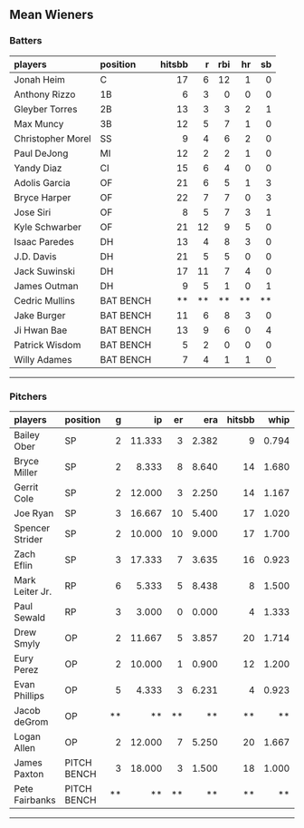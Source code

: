 ## Mean Wieners

### Batters

 
|players           |position  | hitsbb|  r| rbi| hr| sb| 
|:-----------------|:---------|------:|--:|---:|--:|--:| 
|Jonah Heim        |C         |     17|  6|  12|  1|  0| 
|Anthony Rizzo     |1B        |      6|  3|   0|  0|  0| 
|Gleyber Torres    |2B        |     13|  3|   3|  2|  1| 
|Max Muncy         |3B        |     12|  5|   7|  1|  0| 
|Christopher Morel |SS        |      9|  4|   6|  2|  0| 
|Paul DeJong       |MI        |     12|  2|   2|  1|  0| 
|Yandy Diaz        |CI        |     15|  6|   4|  0|  0| 
|Adolis Garcia     |OF        |     21|  6|   5|  1|  3| 
|Bryce Harper      |OF        |     22|  7|   7|  0|  3| 
|Jose Siri         |OF        |      8|  5|   7|  3|  1| 
|Kyle Schwarber    |OF        |     21| 12|   9|  5|  0| 
|Isaac Paredes     |DH        |     13|  4|   8|  3|  0| 
|J.D. Davis        |DH        |     21|  5|   5|  0|  0| 
|Jack Suwinski     |DH        |     17| 11|   7|  4|  0| 
|James Outman      |DH        |      9|  5|   1|  0|  1| 
|Cedric Mullins    |BAT BENCH |     **| **|  **| **| **| 
|Jake Burger       |BAT BENCH |     11|  6|   8|  3|  0| 
|Ji Hwan Bae       |BAT BENCH |     13|  9|   6|  0|  4| 
|Patrick Wisdom    |BAT BENCH |      5|  2|   0|  0|  0| 
|Willy Adames      |BAT BENCH |      7|  4|   1|  1|  0| 


* * *

### Pitchers

 
|players         |position    |  g|     ip| er|   era| hitsbb|  whip| so|  w| sv| 
|:---------------|:-----------|--:|------:|--:|-----:|------:|-----:|--:|--:|--:| 
|Bailey Ober     |SP          |  2| 11.333|  3| 2.382|      9| 0.794| 10|  0|  0| 
|Bryce Miller    |SP          |  2|  8.333|  8| 8.640|     14| 1.680|  8|  1|  0| 
|Gerrit Cole     |SP          |  2| 12.000|  3| 2.250|     14| 1.167| 11|  1|  0| 
|Joe Ryan        |SP          |  3| 16.667| 10| 5.400|     17| 1.020| 14|  0|  0| 
|Spencer Strider |SP          |  2| 10.000| 10| 9.000|     17| 1.700| 15|  1|  0| 
|Zach Eflin      |SP          |  3| 17.333|  7| 3.635|     16| 0.923| 20|  1|  0| 
|Mark Leiter Jr. |RP          |  6|  5.333|  5| 8.438|      8| 1.500| 10|  0|  1| 
|Paul Sewald     |RP          |  3|  3.000|  0| 0.000|      4| 1.333|  5|  0|  1| 
|Drew Smyly      |OP          |  2| 11.667|  5| 3.857|     20| 1.714|  8|  0|  0| 
|Eury Perez      |OP          |  2| 10.000|  1| 0.900|     12| 1.200| 11|  1|  0| 
|Evan Phillips   |OP          |  5|  4.333|  3| 6.231|      4| 0.923|  3|  0|  0| 
|Jacob deGrom    |OP          | **|     **| **|    **|     **|    **| **| **| **| 
|Logan Allen     |OP          |  2| 12.000|  7| 5.250|     20| 1.667|  8|  1|  0| 
|James Paxton    |PITCH BENCH |  3| 18.000|  3| 1.500|     18| 1.000| 25|  1|  0| 
|Pete Fairbanks  |PITCH BENCH | **|     **| **|    **|     **|    **| **| **| **| 


* * *


